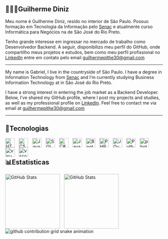 ## 🧑🏻‍💻Guilherme Diniz

Meu nome é Guilherme Diniz, resido no interior de São Paulo. Possuo formação em Tecnologia da Informação pelo [Senac](https://www.sp.senac.br/) e atualmente curso Informática para Negócios na de São José do Rio Preto.

Tenho grande interesse em ingressar no mercado de trabalho como Desenvolvedor Backend. A seguir, disponibilizo meu perfil do GitHub, onde compartilho meus projetos e estudos, bem como meu perfil profissional no [LinkedIn](https://www.linkedin.com/in/guilherme-diniz-bb373031b?utm_source=share&utm_campaign=share_via&utm_content=profile&utm_medium=ios_app) entre em contato pelo email guilhermepithe30@gmail.com

---

My name is Gabriel, I live in the countryside of São Paulo. I have a degree in Information Technology from [Senac](https://www.sp.senac.br/) and I’m currently studying Business Information Technology at in São José do Rio Preto.

I have a strong interest in entering the job market as a Backend Developer. Below, I’ve shared my GitHub profile, where I post my projects and studies, as well as my professional profile on [LinkedIn](https://www.linkedin.com/in/guilherme-diniz-bb373031b?utm_source=share&utm_campaign=share_via&utm_content=profile&utm_medium=ios_app). Feel free to contact me via email at guilhermepithe30@gmail.com

---

## 🤖Tecnologias

<img 
    align="left" 
    alt="HTML"
    title="HTML" 
    width="30px" 
    style="padding-right: 10px;" 
    src="https://cdn.jsdelivr.net/gh/devicons/devicon@latest/icons/html5/html5-original.svg" 
/>
<img 
    align="left" 
    alt="CSS" 
    title="CSS"
    width="30px" 
    style="padding-right: 10px;" 
    src="https://cdn.jsdelivr.net/gh/devicons/devicon@latest/icons/css3/css3-original.svg" 
/>
<img 
    align="left" 
    alt="JavaScript" 
    title="JavaScript"
    width="30px" 
    style="padding-right: 10px;" 
    src="https://cdn.jsdelivr.net/gh/devicons/devicon@latest/icons/javascript/javascript-original.svg" 
/>

<img 
    align="left" 
    alt="SQL" 
    title="SQL"
    width="30px" 
    style="padding-right: 10px;" 
    src="https://cdn.jsdelivr.net/gh/devicons/devicon@latest/icons/azuresqldatabase/azuresqldatabase-original.svg" 
/>

<img 
    align="left" 
    alt="C#" 
    title="C#"
    width="30px" 
    style="padding-right: 10px;" 
    src="https://cdn.jsdelivr.net/gh/devicons/devicon@latest/icons/csharp/csharp-original.svg" 
/>

<img 
    align="left" 
    alt="Java" 
    title="Java"
    width="30px" 
    style="padding-right: 10px;" 
src="https://cdn.jsdelivr.net/gh/devicons/devicon@latest/icons/java/java-original.svg"/>

<img 
    align="left" 
    alt="Bootstrap"
    title="Bootstrap" 
    width="30px" 
    style="padding-right: 10px;" 
    src="https://cdn.jsdelivr.net/gh/devicons/devicon@latest/icons/bootstrap/bootstrap-original.svg" 
/>


<img 
    align="left" 
    alt="PHP" 
    title="PHP"
    width="30px" 
    style="padding-right: 10px;" 
    src="https://cdn.jsdelivr.net/gh/devicons/devicon@latest/icons/php/php-original.svg" 
/>

<img 
    align="left" 
    alt="JQuery" 
    title="JQuery"
    width="30px" 
    style="padding-right: 10px;" 
    src="https://cdn.jsdelivr.net/gh/devicons/devicon@latest/icons/jquery/jquery-original.svg" 
/>

<img 
    align="left" 
    alt="Python" 
    title="Python"
    width="30px" 
    style="padding-right: 10px;" 
    src="https://cdn.jsdelivr.net/gh/devicons/devicon@latest/icons/python/python-original.svg" 
/>

<img 
    align="left" 
    alt="photoshop" 
    title="photoshop"
    width="30px" 
    style="padding-right: 10px;" 
    src="https://cdn.jsdelivr.net/gh/devicons/devicon@latest/icons/photoshop/photoshop-original.svg" 
/>


<img 
    align="left" 
    alt="visual studio" 
    title="visual studio"
    width="30px" 
    style="padding-right: 10px;" 
    src="https://cdn.jsdelivr.net/gh/devicons/devicon@latest/icons/visualstudio/visualstudio-original.svg"
/>

<img 
    align="left" 
    alt="vscode" 
    title="vscode"
    width="30px" 
    style="padding-right: 10px;" 
    src="https://cdn.jsdelivr.net/gh/devicons/devicon@latest/icons/vscode/vscode-original.svg"
/>
<br>
<br>

## 📊Estatisticas

  <img 
    align="left" 
    alt="GitHub Stats" 
    height="175" 
    style="padding-right: 10px;" 
    src="https://github-readme-stats.vercel.app/api?username=GRiguetto&show_icons=true&theme=tokyonight&include_all_commits=true&locale=pt-br" 
  />




<img 
      align="left" 
      alt="GitHub Stats" 
      height="175" 
      src="https://github-readme-stats.vercel.app/api/top-langs/?username=GRiguetto&theme=tokyonight&layout=compact&custom_title=Tecnologias&langs_count=9" 
  />

  
<picture align="center">
  <source media="(prefers-color-scheme: dark)" srcset="https://raw.githubusercontent.com/GRiguetto/GRiguetto/output/github-contribution-grid-snake-dark.svg">
  <source media="(prefers-color-scheme: light)" srcset="https://raw.githubusercontent.com/GRiguetto/GRiguetto/output/github-contribution-grid-snake-dark.svg">
  <img align="center" alt="github contribution grid snake animation" src="https://raw.githubusercontent.com/GRiguetto/mari4souza/output/github-contribution-grid-snake.svg">
</picture>


